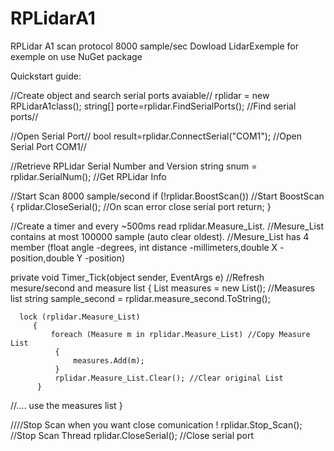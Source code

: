 # RPLidarA1
RPLidar A1 scan protocol 8000 sample/sec
Dowload LidarExemple for exemple on use NuGet package

Quickstart guide:

//Create object and search serial ports avaiable//
rplidar = new RPLidarA1class();
string[] porte=rplidar.FindSerialPorts(); //Find serial ports//

//Open Serial Port//
bool result=rplidar.ConnectSerial("COM1"); //Open Serial Port COM1//

//Retrieve RPLidar Serial Number and Version
string snum = rplidar.SerialNum(); //Get RPLidar Info

//Start Scan 8000 sample/second
if (!rplidar.BoostScan()) //Start BoostScan
   {
        rplidar.CloseSerial(); //On scan error close serial port
        return;
   }

//Create a timer and every ~500ms read rplidar.Measure_List.
//Mesure_List contains at most 100000 sample (auto clear oldest).
//Mesure_List has 4 member (float angle -degrees, int distance -millimeters,double X -position,double Y -position)

private void Timer_Tick(object sender, EventArgs e)  //Refresh mesure/second and measure list
{
      List<Measure> measures = new List<Measure>(); //Measures list
      string sample_second = rplidar.measure_second.ToString();

      lock (rplidar.Measure_List)
         {
             foreach (Measure m in rplidar.Measure_List) //Copy Measure List
              {
                  measures.Add(m);
              }
              rplidar.Measure_List.Clear(); //Clear original List
          }
  //.... use the measures list
}
  
////Stop Scan when you want close comunication !
rplidar.Stop_Scan(); //Stop Scan Thread
rplidar.CloseSerial(); //Close serial port
